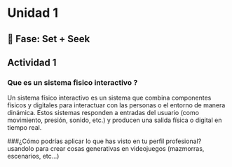 # Unidad 1

## 🔎 Fase: Set + Seek

## Actividad 1
### Que es un sistema fisico interactivo ?
Un sistema físico interactivo es un sistema que combina componentes físicos y digitales para interactuar con las personas o el entorno de manera dinámica. Estos sistemas responden a entradas del usuario (como movimiento, presión, sonido, etc.) y producen una salida física o digital en tiempo real.

###¿Cómo podrías aplicar lo que has visto en tu perfil profesional?
usandolo para crear cosas generativas en videojuegos (mazmorras, escenarios, etc...)





